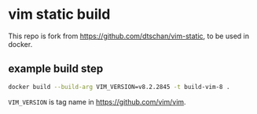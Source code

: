 # vim static build

This repo is fork from <https://github.com/dtschan/vim-static>,
to be used in docker.

## example build step

```sh
docker build --build-arg VIM_VERSION=v8.2.2845 -t build-vim-8 .
```

`VIM_VERSION` is tag name in <https://github.com/vim/vim>.
